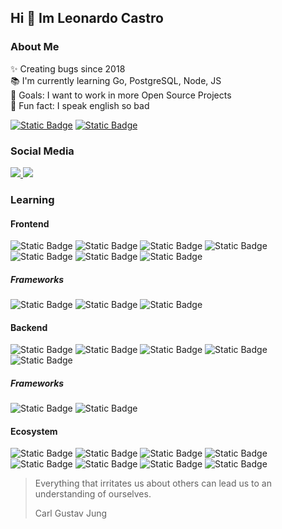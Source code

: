 ## Hi 👋 Im Leonardo Castro

### About Me
✨ Creating bugs since 2018<br>
📚 I'm currently learning Go, PostgreSQL, Node, JS<br>
🎯 Goals: I want to work in more Open Source Projects<br>
🎲 Fun fact: I speak english so bad

[![Static Badge](https://img.shields.io/badge/-Github%20Page-purple?style=for-the-badge&logo=astro&logoColor=white)](https://ldcmleo.github.io)
[![Static Badge](https://img.shields.io/badge/-KockaPHP-red?style=for-the-badge&logo=php&logoColor=white)](https://github.com/ldcmleo/kockaphp)

### 

<div>
  <h3>Social Media</h3>
  <a href="https://www.instagram.com/willy_morou/">
    <img src="https://img.shields.io/static/v1?message=Instagram&logo=instagram&label=&color=E4405F&logoColor=white&labelColor=&style=for-the-badge" />
  </a>
  <a href="https://ko-fi.com/leonardocastro">
    <img src="https://img.shields.io/static/v1?message=Ko-fi&logo=ko-fi&label=&color=F16061&logoColor=white&labelColor=&style=for-the-badge" />
  </a>
</div>

<h3>Learning</h3>

<h4>Frontend</h4>

![Static Badge](https://img.shields.io/badge/-CSS-%231572B6?style=for-the-badge&logo=css3&logoColor=white)
![Static Badge](https://img.shields.io/badge/-HTML-%23E34F26?style=for-the-badge&logo=html5&logoColor=white)
![Static Badge](https://img.shields.io/badge/-Javascript-%23F7DF1E?style=for-the-badge&logo=javascript&logoColor=black)
![Static Badge](https://img.shields.io/badge/-Typescript-%233178C6?style=for-the-badge&logo=typescript&logoColor=white)
![Static Badge](https://img.shields.io/badge/-Bootstrap-%237952B3?style=for-the-badge&logo=bootstrap&logoColor=white)
![Static Badge](https://img.shields.io/badge/-Tailwind-%2306B6D4?style=for-the-badge&logo=tailwindcss&logoColor=white)
![Static Badge](https://img.shields.io/badge/-HTMX-%233366CC?style=for-the-badge&logo=htmx&logoColor=white)

<h5>Frameworks</h5>

![Static Badge](https://img.shields.io/badge/-Astro-%23BC52EE?style=for-the-badge&logo=astro&logoColor=white)
![Static Badge](https://img.shields.io/badge/-Angular-%230F0F11?style=for-the-badge&logo=angular&logoColor=white)
![Static Badge](https://img.shields.io/badge/-React-%2361DAFB?style=for-the-badge&logo=react&logoColor=black)

<h4>Backend</h4>

![Static Badge](https://img.shields.io/badge/-PHP-%23777BB4?style=for-the-badge&logo=php&logoColor=white)
![Static Badge](https://img.shields.io/badge/-Ruby-%23CC342D?style=for-the-badge&logo=ruby&logoColor=white)
![Static Badge](https://img.shields.io/badge/-Typescript-%233178C6?style=for-the-badge&logo=typescript&logoColor=white)
![Static Badge](https://img.shields.io/badge/-Go-%2300ADD8?style=for-the-badge&logo=go&logoColor=white)
![Static Badge](https://img.shields.io/badge/-Docker-%232496ED?style=for-the-badge&logo=docker&logoColor=white)

<h5>Frameworks</h5>

![Static Badge](https://img.shields.io/badge/-Laravel-%23FF2D20?style=for-the-badge&logo=laravel&logoColor=white)
![Static Badge](https://img.shields.io/badge/-Ruby%20On%20Rails-%23D30001?style=for-the-badge&logo=rubyonrails&logoColor=white)

<h4>Ecosystem</h4>

![Static Badge](https://img.shields.io/badge/-Node-%235FA04E?style=for-the-badge&logo=nodedotjs&logoColor=white)
![Static Badge](https://img.shields.io/badge/-NPM-%23CB3837?style=for-the-badge&logo=npm&logoColor=white)
![Static Badge](https://img.shields.io/badge/-Composer-%23885630?style=for-the-badge&logo=composer&logoColor=white)
![Static Badge](https://img.shields.io/badge/-Ruby%20Gems-%23CC342D?style=for-the-badge&logo=rubygems&logoColor=white)
![Static Badge](https://img.shields.io/badge/-Git-%23F05032?style=for-the-badge&logo=git&logoColor=white)
![Static Badge](https://img.shields.io/badge/-Github-%23181717?style=for-the-badge&logo=github&logoColor=white)
![Static Badge](https://img.shields.io/badge/-Linux-%23FCC624?style=for-the-badge&logo=linux&logoColor=black)
![Static Badge](https://img.shields.io/badge/-VSCodium-%232F80ED?style=for-the-badge&logo=vscodium&logoColor=white)

> Everything that irritates us about others can lead us to an understanding of ourselves.
> 
> Carl Gustav Jung
